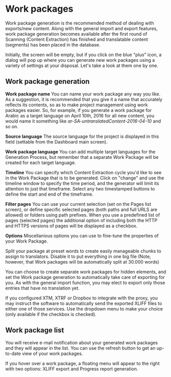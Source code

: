 # Work packages

Work package generation is the recommended method of dealing with exports/new content. Along with the general import and export features, work package generation becomes available after the first round of Scanning (Content Extraction) has finished and translatable content (segments) has been placed in the database.

Initially, the screen will be empty, but if you click on the blue "plus" icon, a dialog will pop up where you can generate new work packages using a variety of settings at your disposal. Let's take a look at them one by one.

## Work package generation

**Work package name** You can name your work package any way you like. As a suggestion, it is recommended that you give it a name that accurately reflects its contents, so as to make project management using work packages easier. So, for example, if you generate a work package for Arabic as a target language on April 10th, 2016 for all new content, you would name it something like _ar-SA-untranslatedContent-2016-04-10_ and so on.

**Source language** The source language for the project is displayed in this field (settable from the Dashboard main screen).

**Work package language** You can add multiple target languages for the Generation Process, but remember that a separate Work Package will be created for each target language.

**Timeline** You can specify which Content Extraction cycle you'd like to see in the Work Package that is to be generated. Click on "change" and use the timeline window to specify the time period, and the generator will limit its attention to just that timeframe. Select any two timestamped buttons to define the start and end of the timeframe.

**Filter pages** You can use your current selection (set on the Pages list screen), or define specific selected pages (both paths and full URLS are allowed) or folders using path prefixes. When you use a predefined list of pages (selected pages) the additional option of including both the HTTP and HTTPS versions of pages will be displayed as a checkbox.

**Options** Miscellanious options you can use to fine-tune the properties of your Work Package.

Split your package at preset words to create easily manageable chunks to assign to translators. Disable it to put everything in one big file (Note, however, that Work packages will be automatically split at 30.000 words)

You can choose to create separate work packages for hidden elements, and set the Work package generation to automatically take care of exporting for you. As with the general import function, you may elect to export only those entries that have no translation yet.

If you configured XTM, XTRF or Dropbox to integrate with the proxy, you may instruct the software to automatically send the exported XLIFF files to either one of those services. Use the dropdown menu to make your choice (only available if the checkbox is checked).

## Work package list

You will receive e-mail notification about your generated work packages and they will appear in the list. You can use the refresh button to get an up-to-date view of your work packages.

If you hover over a work package, a floating menu will appear to the right with two options: XLIFF export and Progress report generation.
